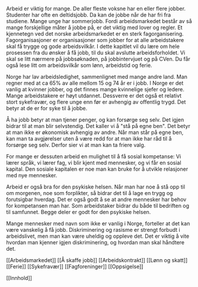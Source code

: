 Arbeid er viktig for mange. De aller fleste voksne har en eller flere jobber. Studenter har ofte en deltidsjobb. Da kan de jobbe når de har fri fra studiene. Mange unge har sommerjobb. Fordi arbeidsmarkedet består av så mange forskjellige måter å jobbe på, er det viktig med lover og regler. Et kjennetegn ved det norske arbeidsmarkedet er en sterk fagorganisering. Fagorganisasjoner er organisasjoner som jobber for at alle arbeidstakere skal få trygge og gode arbeidsvilkår.
I dette kapitlet vil du lære om hele prosessen fra du ønsker å få jobb, til du skal avslutte arbeidsforholdet. Vi skal se litt nærmere på jobbsøknaden, på jobbintervjuet og på CVen. Du får også lese litt om arbeidsvilkår som lønn, arbeidstid og ferie.

Norge har lav arbeidsledighet, sammenlignet med mange andre land. Man regner med at ca 65% av alle mellom 15 og 74 år er i jobb. I Norge er det vanlig at kvinner jobber, og det finnes mange kvinnelige sjefer og ledere. Mange arbeidstakere er høyt utdannet. Dessverre er det også et relativt stort sykefravær, og flere unge enn før er avhengig av offentlig trygd. Det betyr at de er for syke til å jobbe.

Å ha jobb betyr at man tjener penger, og kan forsørge seg selv. Det igjen bidrar til at man blir selvstendig. Det kaller vi å "stå på egne ben". Det betyr at man ikke er økonomisk avhengig av andre. Når man står på egne ben, kan man ta avgjørelser uten å være redd for at man ikke har råd til å forsørge seg selv. Derfor sier vi at man kan ta friere valg.

For mange er dessuten arbeid en mulighet til å få sosial kompetanse: Vi lærer språk, vi lærer fag, vi blir kjent med mennesker, og vi får en sosial kapital. Den sosiale kapitalen er noe man kan bruke for å utvikle relasjoner med nye mennesker.

Arbeid er også bra for den psykiske helsen. Når man har noe å stå opp til om morgenen, noe som forplikter, så bidrar det til å lage en trygg og forutsigbar hverdag. Det er også godt å se at andre mennesker har behov for kompetansen man har. Som arbeidstaker bidrar du både til bedriften og til samfunnet. Begge deler er godt for den psykiske helsen.

Mange mennesker med navn som ikke er vanlig i Norge, forteller at det kan være vanskelig å få jobb. Diskriminering og rasisme er strengt forbudt i arbeidslivet, men man kan være uheldig og oppleve det. Det er viktig å vite hvordan man kjenner igjen diskriminering, og hvordan man skal håndtere det.

[[Arbeidsmarkedet]]
[[Å skaffe jobb]]
[[Arbeidskontrakt]]
[[Lønn og skatt]]
[[Ferie]]
[[Sykefravær]]
[[Fagforeninger]]
[[Oppsigelse]]

[[Innhold]]
